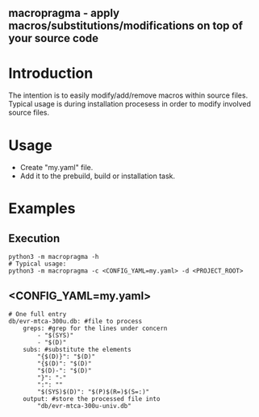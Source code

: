 macropragma - apply macros/substitutions/modifications on top of your source code
--
# Introduction
The intention is to easily modify/add/remove macros within source files. Typical usage is during installation procesess in order to modify involved source files.

# Usage
* Create "my.yaml" file.
* Add it to the prebuild, build or installation task.
# Examples
## Execution
```
python3 -m macropragma -h
# Typical usage:
python3 -m macropragma -c <CONFIG_YAML=my.yaml> -d <PROJECT_ROOT>
```
## <CONFIG_YAML=my.yaml>
```
# One full entry
db/evr-mtca-300u.db: #file to process
    greps: #grep for the lines under concern
        - "$(SYS)"
        - "$(D)"
    subs: #substitute the elements
        "{$(D)}": "$(D)"
        "{$(D)": "$(D)"
        "$(D)-": "$(D)"
        "}": "-"
        ":": ""
        "$(SYS)$(D)": "$(P)$(R=)$(S=:)"
    output: #store the processed file into
        "db/evr-mtca-300u-univ.db"
```
